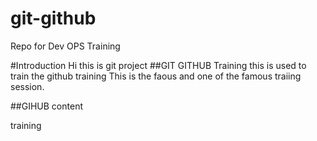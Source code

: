 # git-github
Repo for Dev OPS Training

#Introduction
Hi this is git project
##GIT GITHUB Training
this is used to train the github training
This is the faous and one of the famous traiing session.

##GIHUB content

training